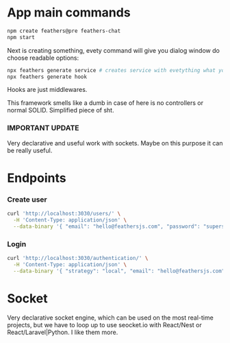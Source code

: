 # App main commands
```bash
npm create feathers@pre feathers-chat
npm start
```
Next is creating something, evety command will give you dialog window do choose readable options:
```bash
npx feathers generate service # creates service with evetything what you need (methods and real time event handlers by interface)
npx feathers generate hook
```

Hooks are just middlewares. 

This framework smells like a dumb in case of here is no controllers or normal SOLID. Simplified piece of sht.


### IMPORTANT UPDATE

Very declarative and useful work with sockets. Maybe on this purpose it can be really useful.

# Endpoints

### Create user
```bash
curl 'http://localhost:3030/users/' \
  -H 'Content-Type: application/json' \
  --data-binary '{ "email": "hello@feathersjs.com", "password": "supersecret" }'
```
### Login 
```bash
curl 'http://localhost:3030/authentication/' \
  -H 'Content-Type: application/json' \
  --data-binary '{ "strategy": "local", "email": "hello@feathersjs.com", "password": "supersecret" }'
```

# Socket
Very declarative socket engine, which can be used on the most real-time projects, but we have to loop up to use seocket.io with React/Nest or React/Laravel|Python. I like them more.
